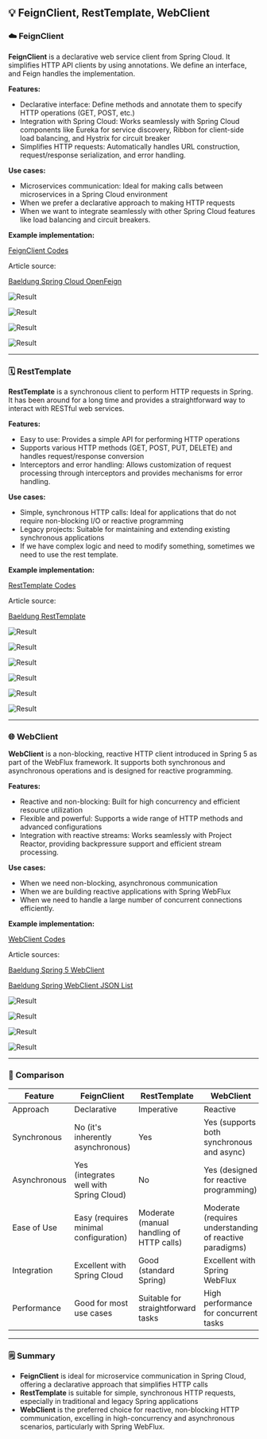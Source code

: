 ## 💡 FeignClient, RestTemplate, WebClient

### ☁️ FeignClient

**FeignClient** is a declarative web service client from Spring Cloud. It simplifies HTTP API clients by using annotations. We define an interface, and Feign handles the implementation.

**Features:**

- Declarative interface: Define methods and annotate them to specify HTTP operations (GET, POST, etc.)
- Integration with Spring Cloud: Works seamlessly with Spring Cloud components like Eureka for service discovery, Ribbon for client-side load balancing, and Hystrix for circuit breaker
- Simplifies HTTP requests: Automatically handles URL construction, request/response serialization, and error handling.

**Use cases:**

- Microservices communication: Ideal for making calls between microservices in a Spring Cloud environment
- When we prefer a declarative approach to making HTTP requests
- When we want to integrate seamlessly with other Spring Cloud features like load balancing and circuit breakers.

**Example implementation:**

[FeignClient Codes]()

Article source:

[Baeldung Spring Cloud OpenFeign]()

![Result](img/FC1.png)

![Result](img/fc2.png)

![Result](img/fc3.png)

![Result](img/fc4.png)

---

### 🗓️ RestTemplate

**RestTemplate** is a synchronous client to perform HTTP requests in Spring. It has been around for a long time and provides a straightforward way to interact with RESTful web services.

**Features:**

- Easy to use: Provides a simple API for performing HTTP operations
- Supports various HTTP methods (GET, POST, PUT, DELETE) and handles request/response conversion
- Interceptors and error handling: Allows customization of request processing through interceptors and provides mechanisms for error handling.

**Use cases:**

- Simple, synchronous HTTP calls: Ideal for applications that do not require non-blocking I/O or reactive programming
- Legacy projects: Suitable for maintaining and extending existing synchronous applications
- If we have complex logic and need to modify something, sometimes we need to use the rest template.

**Example implementation:**

[RestTemplate Codes]()

Article source:

[Baeldung RestTemplate]()

![Result](img/rt1.png)

![Result](img/rt2.png)

![Result](img/rt3.png)

![Result](img/rt4.png)

![Result](img/rt5.png)

![Result](img/rt6.png)

---

### 🌐 WebClient

**WebClient** is a non-blocking, reactive HTTP client introduced in Spring 5 as part of the WebFlux framework. It supports both synchronous and asynchronous operations and is designed for reactive programming.

**Features:**

- Reactive and non-blocking: Built for high concurrency and efficient resource utilization
- Flexible and powerful: Supports a wide range of HTTP methods and advanced configurations
- Integration with reactive streams: Works seamlessly with Project Reactor, providing backpressure support and efficient stream processing.

**Use cases:**

- When we need non-blocking, asynchronous communication
- When we are building reactive applications with Spring WebFlux
- When we need to handle a large number of concurrent connections efficiently.

**Example implementation:**

[WebClient Codes]()

Article sources:

[Baeldung Spring 5 WebClient]()

[Baeldung Spring WebClient JSON List]()

![Result](img/wc1.png)

![Result](img/wc2.png)

![Result](img/wc3.png)

![Result](img/wc4.png)

---

### 🔑 Comparison

| Feature | FeignClient | RestTemplate | WebClient |
| --- | --- | --- | --- |
| Approach | Declarative | Imperative | Reactive |
| Synchronous | No (it's inherently asynchronous) | Yes | Yes (supports both synchronous and async) |
| Asynchronous | Yes (integrates well with Spring Cloud) | No | Yes (designed for reactive programming) |
| Ease of Use | Easy (requires minimal configuration) | Moderate (manual handling of HTTP calls) | Moderate (requires understanding of reactive paradigms) |
| Integration | Excellent with Spring Cloud | Good (standard Spring) | Excellent with Spring WebFlux |
| Performance | Good for most use cases | Suitable for straightforward tasks | High performance for concurrent tasks |

---

### 🗒️ Summary

- **FeignClient** is ideal for microservice communication in Spring Cloud, offering a declarative approach that simplifies HTTP calls
- **RestTemplate** is suitable for simple, synchronous HTTP requests, especially in traditional and legacy Spring applications
- **WebClient** is the preferred choice for reactive, non-blocking HTTP communication, excelling in high-concurrency and asynchronous scenarios, particularly with Spring WebFlux.